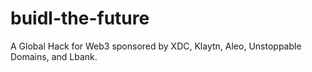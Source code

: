 # buidl-the-future
A Global Hack for Web3 sponsored by XDC, Klaytn, Aleo, Unstoppable Domains, and Lbank.
